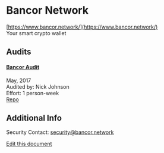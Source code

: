 
# Bancor Network
  
[https://www.bancor.network/](https://www.bancor.network/)<br>
Your smart crypto wallet


## Audits



#### [Bancor Audit](https://gist.github.com/Arachnid/c65fd1bd61a8e0294aef95a4808edc78)

May, 2017<br>
Audited by: Nick Johnson<br>Effort: 1 person-week<br>
[Repo](https://github.com/bancorprotocol/contracts/)
      

  



## Additional Info

Security Contact: security@bancor.network


[Edit this document](https://github.com/ConsenSys/blockchainSecurityDB/blob/master/projects/bancor-network.json)